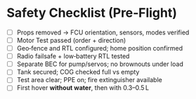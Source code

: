 # Safety Checklist (Pre‑Flight)

- [ ] Props removed → FCU orientation, sensors, modes verified
- [ ] Motor Test passed (order + direction)
- [ ] Geo‑fence and RTL configured; home position confirmed
- [ ] Radio failsafe + low‑battery RTL tested
- [ ] Separate BEC for pump/servos; no brownouts under load
- [ ] Tank secured; COG checked full vs empty
- [ ] Test area clear; PPE on; fire extinguisher available
- [ ] First hover **without water**, then with 0.3–0.5 L
